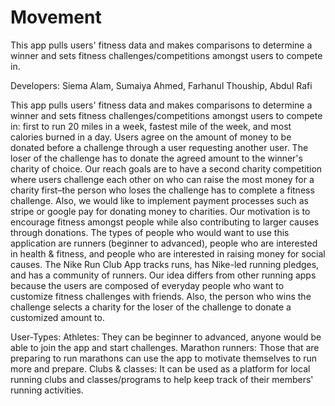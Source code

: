# Movement
This app pulls users' fitness data and makes comparisons to determine a winner and sets fitness challenges/competitions amongst users to compete in.

Developers:  Siema Alam, Sumaiya Ahmed, Farhanul Thouship, Abdul Rafi

This app pulls users' fitness data and makes comparisons to determine a winner and sets fitness challenges/competitions amongst users to compete in: first to run 20 miles in a week, fastest mile of the week, and most calories burned in a day. Users agree on the amount of money to be donated before a challenge through a user requesting another user. The loser of the challenge has to donate the agreed amount to the winner's charity of choice. Our reach goals are to have a second charity competition where users challenge each other on who can raise the most money for a charity first–the person who loses the challenge has to complete a fitness challenge. Also, we would like to implement payment processes such as stripe or google pay for donating money to charities. Our motivation is to encourage fitness amongst people while also contributing to larger causes through donations. The types of people who would want to use this application are runners (beginner to advanced), people who are interested in health & fitness, and people who are interested in raising money for social causes. The Nike Run Club App tracks runs, has Nike-led running pledges, and has a community of runners. Our idea differs from other running apps because the users are composed of everyday people who want to customize fitness challenges with friends. Also, the person who wins the challenge selects a charity for the loser of the challenge to donate a customized amount to. 

User-Types:
  Athletes: They can be beginner to advanced, anyone would be able to join the app and start challenges.
  Marathon runners: Those that are preparing to run marathons can use the app to motivate themselves to run more and prepare.
  Clubs & classes: It can be used as a platform for local running clubs and classes/programs to help keep track of their members' running activities.
